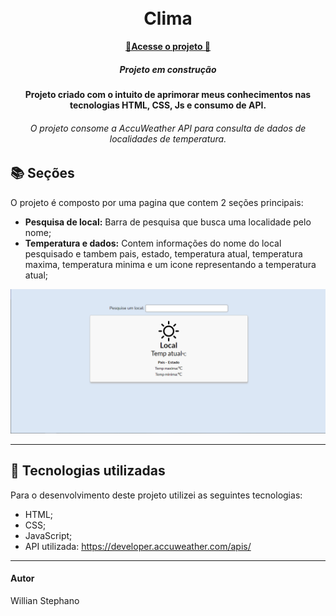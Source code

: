 <h1 align="center">
  <br>Clima
</h1>

<p align="center">
  <a href="https://willianstephano.github.io/Clima/">
    <b>🚀Acesse o projeto 🚀</b>
  </a>
  
 <h5 align="center">
  Projeto em construção
</h5>


<h4 align="center">
  Projeto criado com o intuito de aprimorar meus conhecimentos nas tecnologias HTML, CSS, Js e consumo de API.
</h4>

<h6 align="center">
  O projeto consome a AccuWeather API  para consulta de dados de localidades de temperatura.
</h6>

## 📚 Seções
O projeto é composto por uma pagina que contem 2 seções principais:

- **Pesquisa de local:** Barra de pesquisa que busca uma localidade pelo nome;
- **Temperatura e dados:** Contem informações do nome do local pesquisado e tambem pais, estado, temperatura atual, temperatura maxima, temperatura minima e um icone representando a temperatura atual;





<img src="Conteudo/previa-clima.PNG" alt="Imagem de pré-visualização da pagina">

---

## 💼 Tecnologias utilizadas
Para o desenvolvimento deste projeto utilizei as seguintes tecnologias:

- HTML;
- CSS;
- JavaScript;
- API utilizada: https://developer.accuweather.com/apis/

---

#### Autor
Willian Stephano
